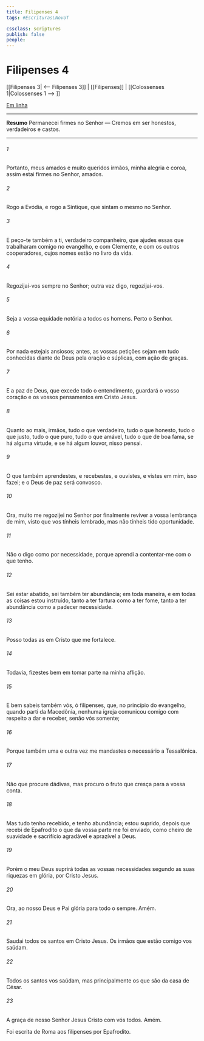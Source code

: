 ```yaml
---
title: Filipenses 4
tags: #Escrituras\NovoT

cssclass: scriptures
publish: false
people:
---
```


# Filipenses 4
[[Filipenses 3| <-- Filipenses 3]] | [[Filipenses]] | [[Colossenses 1|Colossenses 1 --> ]]

[Em linha](https://churchofjesuschrist.org/study/scriptures/nt/philip/4?lang=por)

---
__Resumo__
Permanecei firmes no Senhor — Cremos em ser honestos, verdadeiros e castos.

---
###### 1 
Portanto, meus amados e muito queridos irmãos, minha alegria e coroa, assim estai firmes no Senhor, amados.

###### 2 
Rogo a Evódia, e rogo a Síntique, que sintam o mesmo no Senhor.

###### 3 
E peço-te também a ti,  verdadeiro companheiro, que ajudes essas  que trabalharam comigo no evangelho, e com Clemente, e com os outros cooperadores, cujos nomes estão no livro da vida.

###### 4 
Regozijai-vos sempre no Senhor; outra vez digo, regozijai-vos.

###### 5 
Seja a vossa equidade notória a todos os homens. Perto  o Senhor.

###### 6 
Por nada estejais ansiosos; antes, as vossas petições sejam em tudo conhecidas diante de Deus pela oração e súplicas, com ação de graças.

###### 7 
E a paz de Deus, que excede todo o entendimento, guardará o vosso coração e os vossos pensamentos em Cristo Jesus.

###### 8 
Quanto ao mais, irmãos, tudo o que  verdadeiro, tudo o que  honesto, tudo o que  justo, tudo o que  puro, tudo o que  amável, tudo o que  de boa fama, se há alguma virtude, e se há algum louvor, nisso pensai.

###### 9 
O que também aprendestes, e recebestes, e ouvistes, e vistes em mim, isso fazei; e o Deus de paz será convosco.

###### 10 
Ora, muito me regozijei no Senhor por finalmente reviver a vossa lembrança de mim, visto que vos tínheis lembrado, mas não tínheis tido oportunidade.

###### 11 
Não o digo como por necessidade, porque  aprendi a contentar-me com o que tenho.

###### 12 
Sei estar abatido,  sei também ter abundância; em toda maneira, e em todas as coisas estou instruído, tanto a ter fartura como a ter fome, tanto a ter abundância como a padecer necessidade.

###### 13 
Posso todas as  em Cristo que me fortalece.

###### 14 
Todavia, fizestes bem em tomar parte na minha aflição.

###### 15 
E bem sabeis também vós, ó filipenses, que, no princípio do evangelho, quando parti da Macedônia, nenhuma igreja comunicou comigo com respeito a dar e receber, senão vós somente;

###### 16 
Porque também uma e outra vez me mandastes o necessário a Tessalônica.

###### 17 
Não que procure dádivas, mas procuro o fruto que cresça para a vossa conta.

###### 18 
Mas tudo tenho recebido, e tenho abundância; estou suprido, depois que recebi de Epafrodito o que da vossa parte me foi enviado, como cheiro de suavidade e sacrifício agradável e aprazível a Deus.

###### 19 
Porém o meu Deus suprirá todas as vossas necessidades segundo as suas riquezas em glória, por Cristo Jesus.

###### 20 
Ora, ao nosso Deus e Pai  glória para todo o sempre. Amém.

###### 21 
Saudai todos os santos em Cristo Jesus. Os irmãos que estão comigo vos saúdam.

###### 22 
Todos os santos vos saúdam, mas principalmente os que são da casa de César.

###### 23 
A graça de nosso Senhor Jesus Cristo  com vós todos. Amém.

Foi escrita de Roma aos filipenses por Epafrodito.


